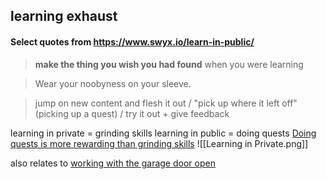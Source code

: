 ## learning exhaust
#### Select quotes from https://www.swyx.io/learn-in-public/

>**make the thing you wish you had found** when you were learning

>Wear your noobyness on your sleeve.

>jump on new content and flesh it out / "pick up where it left off" (picking up a quest) / try it out + give feedback

learning in private = grinding skills
learning in public = doing quests
[Doing quests is more rewarding than grinding skills](doing-quests-is-more-rewarding-than-grinding-skills)
![[Learning in Private.png]]

also relates to [working with the garage door open](working-with-the-garage-door-open)